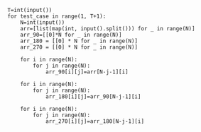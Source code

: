     T=int(input())
    for test_case in range(1, T+1):
        N=int(input())
        arr=[list(map(int, input().split())) for _ in range(N)]
        arr_90=[[0]*N for _ in range(N)]
        arr_180 = [[0] * N for _ in range(N)]
        arr_270 = [[0] * N for _ in range(N)]

        for i in range(N):
            for j in range(N):
                arr_90[i][j]=arr[N-j-1][i]

        for i in range(N):
            for j in range(N):
                arr_180[i][j]=arr_90[N-j-1][i]

        for i in range(N):
            for j in range(N):
                arr_270[i][j]=arr_180[N-j-1][i]

